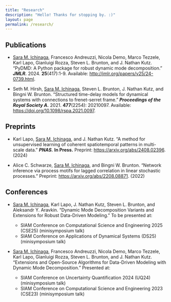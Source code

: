 ```yaml
---
title: "Research"
description: "Hello! Thanks for stopping by. :)"
layout: page
permalink: /research/
---
```


## Publications
- <ins>Sara M. Ichinaga</ins>, Francesco Andreuzzi, Nicola Demo, Marco Tezzele, Karl Lapo, Gianluigi Rozza, Steven L. Brunton, and J. Nathan Kutz. “PyDMD: A Python package for robust dynamic mode decomposition.” **_JMLR._** 2024. **25**(417):1-9. Available: http://jmlr.org/papers/v25/24-0739.html.

- Seth M. Hirsh, <ins>Sara M. Ichinaga</ins>, Steven L. Brunton, J. Nathan Kutz, and Bingni W. Brunton. “Structured time-delay models for dynamical systems with connections to frenet-serret frame.” **_Proceedings of the Royal Society A._** 2021. **477**(2254): 20210097. Available: https://doi.org/10.1098/rspa.2021.0097.

## Preprints
- Karl Lapo, <ins>Sara M. Ichinaga</ins>, and J. Nathan Kutz. “A method for unsupervised learning of coherent spatiotemporal patterns in multi-scale data.” **_PNAS._** **In Press.** Preprint: https://arxiv.org/abs/2408.02396. (2024)

- Alice C. Schwarze, <ins>Sara M. Ichinaga</ins>, and Bingni W. Brunton. “Network inference via process motifs for lagged correlation in linear stochastic processes.” Preprint: https://arxiv.org/abs/2208.08871. (2022)

## Conferences
- <ins>Sara M. Ichinaga</ins>, Karl Lapo, J. Nathan Kutz, Steven L. Brunton, and Aleksandr Y. Aravkin. “Dynamic Mode Decomposition Variants and Extensions for Robust Data-Driven Modeling.” To be presented at:

  - SIAM Conference on Computational Science and Engineering 2025 (CSE25) (minisymposium talk)
  - SIAM Conference on Applications of Dynamical Systems (DS25) (minisymposium talk)

- <ins>Sara M. Ichinaga</ins>, Francesco Andreuzzi, Nicola Demo, Marco Tezzele, Karl Lapo, Gianluigi Rozza, Steven L. Brunton, and J. Nathan Kutz. “Extensions and Open-Source Algorithms for Data-Driven Modeling with Dynamic Mode Decomposition.” Presented at:

  - SIAM Conference on Uncertainty Quantification 2024 (UQ24) (minisymposium talk)
  - SIAM Conference on Computational Science and Engineering 2023 (CSE23) (minisymposium talk)
